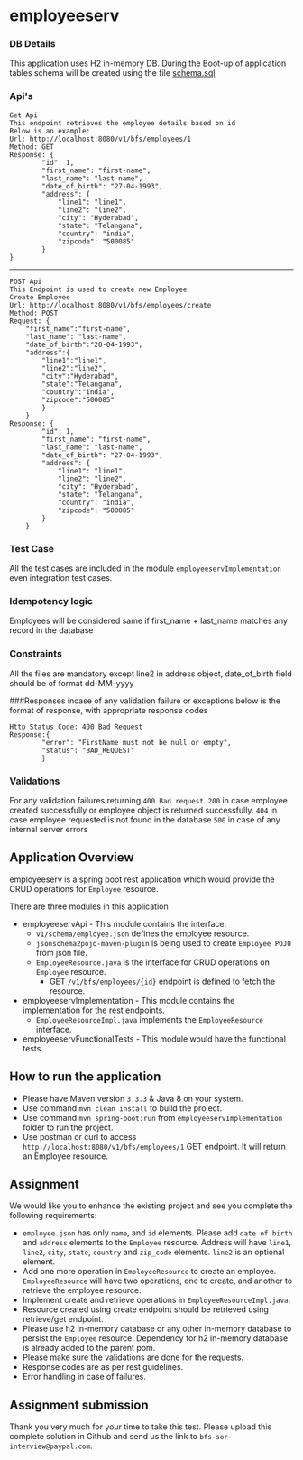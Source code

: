 # employeeserv
### DB Details
This application uses H2 in-memory DB. During the Boot-up of application tables schema will be created using the file  [schema.sql](employeeservImplementation/src/main/resources/schema.sql)
### Api's
    Get Api
    This endpoint retrieves the employee details based on id
    Below is an example:
	Url: http://localhost:8080/v1/bfs/employees/1
	Method: GET
	Response: {
			"id": 1,
			"first_name": "first-name",
			"last_name": "last-name",
			"date_of_birth": "27-04-1993",
			"address": {
				"line1": "line1",
				"line2": "line2",
				"city": "Hyderabad",
				"state": "Telangana",
				"country": "india",
				"zipcode": "500085"
			}
	}
---------------
    POST Api
    This Endpoint is used to create new Employee
	Create Employee
	Url: http://localhost:8080/v1/bfs/employees/create
	Method: POST
	Request: {
		"first_name":"first-name",
		"last_name": "last-name",
		"date_of_birth":"20-04-1993",
		"address":{
			"line1":"line1",
			"line2":"line2",
			"city":"Hyderabad",
			"state":"Telangana",
			"country":"india",
			"zipcode":"500085"
			}
		}
	Response: {
    		"id": 1,
    		"first_name": "first-name",
    		"last_name": "last-name",
    		"date_of_birth": "27-04-1993",
    		"address": {
    			"line1": "line1",
    			"line2": "line2",
    			"city": "Hyderabad",
    			"state": "Telangana",
    			"country": "india",
    			"zipcode": "500085"
    		}
    	}
### Test Case
All the test cases are included in the module `employeeservImplementation` even integration test cases.

### Idempotency logic
Employees will be considered same if first_name + last_name matches any record in the database
### Constraints

All the files are mandatory except line2 in address object, date_of_birth field should be of format dd-MM-yyyy

###Responses
incase of any validation failure or exceptions below is the format of response, with appropriate response codes
    
    Http Status Code: 400 Bad Request
    Response:{
            "error": "FirstName must not be null or empty",
            "status": "BAD_REQUEST"
            }
### Validations
For any validation failures returning `400 Bad request`.
`200` in case employee created successfully or employee object is returned successfully.
`404` in case employee requested is not found in the database
`500` in case of any internal server errors


## Application Overview
employeeserv is a spring boot rest application which would provide the CRUD operations for `Employee` resource.

There are three modules in this application
- employeeservApi - This module contains the interface.
	- `v1/schema/employee.json` defines the employee resource.
	- `jsonschema2pojo-maven-plugin` is being used to create `Employee POJO` from json file.
	- `EmployeeResource.java` is the interface for CRUD operations on `Employee` resource.
		- GET `/v1/bfs/employees/{id}` endpoint is defined to fetch the resource.
- employeeservImplementation - This module contains the implementation for the rest endpoints.
	- `EmployeeResourceImpl.java` implements the `EmployeeResource` interface.
- employeeservFunctionalTests - This module would have the functional tests.

## How to run the application
- Please have Maven version `3.3.3` & Java 8 on your system.
- Use command `mvn clean install` to build the project.
- Use command `mvn spring-boot:run` from `employeeservImplementation` folder to run the project.
- Use postman or curl to access `http://localhost:8080/v1/bfs/employees/1` GET endpoint. It will return an Employee resource.

## Assignment
We would like you to enhance the existing project and see you complete the following requirements:

- `employee.json` has only `name`, and `id` elements. Please add `date of birth` and `address` elements to the `Employee` resource. Address will have `line1`, `line2`, `city`, `state`, `country` and `zip_code` elements. `line2` is an optional element.
- Add one more operation in `EmployeeResource` to create an employee. `EmployeeResource` will have two operations, one to create, and another to retrieve the employee resource.
- Implement create and retrieve operations in `EmployeeResourceImpl.java`.
- Resource created using create endpoint should be retrieved using retrieve/get endpoint.
- Please use h2 in-memory database or any other in-memory database to persist the `Employee` resource. Dependency for h2 in-memory database is already added to the parent pom.
- Please make sure the validations are done for the requests.
- Response codes are as per rest guidelines.
- Error handling in case of failures.

## Assignment submission
Thank you very much for your time to take this test. Please upload this complete solution in Github and send us the link to `bfs-sor-interview@paypal.com`.
